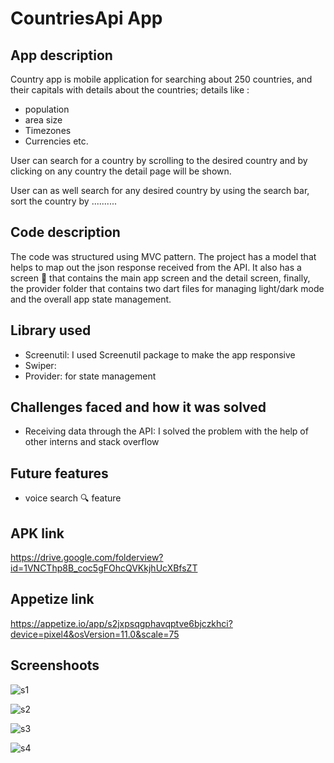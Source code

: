 # CountriesApi App

## App description
Country app is mobile application for searching about 250 countries, 
and their capitals with details about the countries; details like :
- population
- area size
- Timezones
- Currencies etc.

User can search for a country by scrolling to the desired country and
by clicking on any country the detail page will be shown.

User can as well search for any desired country by using the search bar,
sort the country by ..........

## Code description
The code was structured using MVC pattern. The project has a model
that helps to map out the json response received from the API.
It also has a screen 📁 that contains the main app screen and the detail screen,
finally, the provider folder that contains two dart files for managing light/dark mode
and the overall app state management.

## Library used
- Screenutil: I used Screenutil package to make the app responsive
- Swiper: 
- Provider: for state management

## Challenges faced and how it was solved
- Receiving data through the API: I solved the problem with the help of other interns and stack overflow

## Future features
- voice search 🔍 feature

## APK link
https://drive.google.com/folderview?id=1VNCThp8B_coc5gFOhcQVKkjhUcXBfsZT

## Appetize link
 https://appetize.io/app/s2jxpsqgphavqptve6bjczkhci?device=pixel4&osVersion=11.0&scale=75
 
 ## Screenshoots
 
 ![s1](https://user-images.githubusercontent.com/85957655/201471143-fd5e0e80-ad7a-42c2-981e-f2dc58f4b5a2.jpg)

![s2](https://user-images.githubusercontent.com/85957655/201471146-ade6cb68-49c2-4b24-a471-191283172e76.jpg)

![s3](https://user-images.githubusercontent.com/85957655/201471147-7ab6997c-b0c9-4c01-a1a4-c9c39a72ffd1.jpg)

![s4](https://user-images.githubusercontent.com/85957655/201471149-f97a4397-38c3-4692-9a85-12f3f8bf0aa8.jpg)

